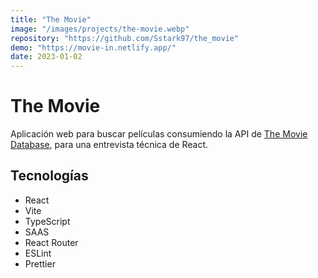 ```yaml
---
title: "The Movie"
image: "/images/projects/the-movie.webp"
repository: "https://github.com/Sstark97/the_movie"
demo: "https://movie-in.netlify.app/"
date: 2023-01-02
---
```


# The Movie
Aplicación web para buscar películas consumiendo la API de [The Movie Database](https://www.themoviedb.org/), para una
entrevista técnica de React.

## Tecnologías
- React
- Vite
- TypeScript
- SAAS
- React Router
- ESLint
- Prettier